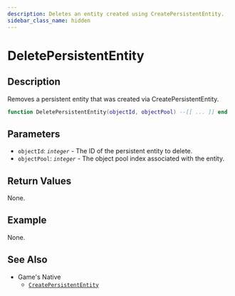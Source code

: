 ```yaml
---
description: Deletes an entity created using CreatePersistentEntity.
sidebar_class_name: hidden
---
```


# DeletePersistentEntity

## Description

Removes a persistent entity that was created via CreatePersistentEntity.

```lua
function DeletePersistentEntity(objectId, objectPool) --[[ ... ]] end
```

## Parameters

- `objectId`: _`integer`_ - The ID of the persistent entity to delete.
- `objectPool`: _`integer`_ - The object pool index associated with the entity.

## Return Values

None.

## Example

None.

## See Also

- Game's Native
  - [`CreatePersistentEntity`](./CreatePersistentEntity)

